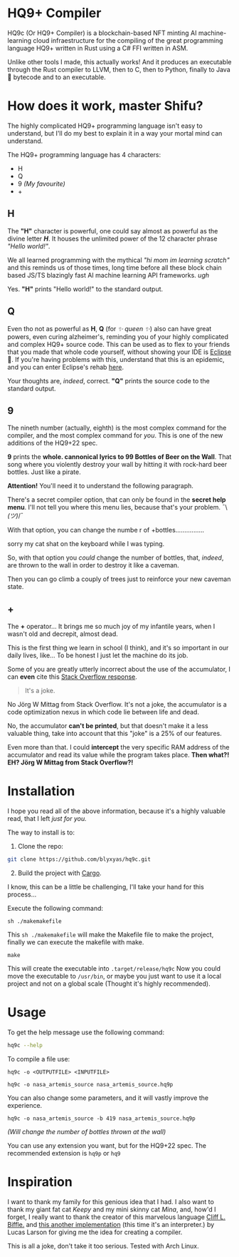 # HQ9+ Compiler

HQ9c (Or HQ9+ Compiler) is a blockchain-based NFT minting AI machine-learning cloud infraestructure for the compiling of the great programming language HQ9+ written in Rust using a C# FFI written in ASM.

Unlike other tools I made, this actually works! And it produces an executable through the Rust compiler to LLVM, then to C, then to Python, finally to Java 🤮 bytecode and to an executable.

# How does it work, master Shifu?

The highly complicated HQ9+ programming language isn't easy to understand, but I'll do my best to explain it in a way your mortal mind can understand.

The HQ9+ programming language has 4 characters:

* H
* Q
* 9 *(My favourite)*
* \+

## H

The **"H"** character is powerful, one could say almost as powerful as the divine letter ***H***. It houses the unlimited power of the 12 character phrase *"Hello world!"*.

We all learned programming with the mythical *"hi mom im learning scratch"* and this reminds us of those times, long time before all these block chain based JS/TS blazingly fast AI machine learning API frameworks. *ugh*

Yes. **"H"** prints "Hello world!" to the standard output.

## Q

Even tho not as powerful as **H**, **Q** (for *✨ queen ✨*) also can have great powers, even curing alzheimer's, reminding you of your highly complicated and complex HQ9+ source code. This can be used as to flex to your friends that you made that whole code yourself, without showing your IDE is [Eclipse](https://code.visualstudio.com/) 🤮. If you're having problems with this, understand that this is an epidemic, and you can enter Eclipse's rehab [here](https://code.visualstudio.com/).

Your thoughts are, *indeed*, correct. **"Q"** prints the source code to the standard output.

## 9

The nineth number (actually, eighth) is the most complex command for the compiler, and the most complex command for *you*. This is one of the new additions of the HQ9+22 spec.

**9** prints the **whole. cannonical lyrics to 99 Bottles of Beer on the Wall**. That song where you violently destroy your wall by hitting it with rock-hard beer bottles. Just like a pirate.

**Attention!** You'll need it to understand the following paragraph.

There's a secret compiler option, that can only be found in the **secret help menu**. I'll not tell you where this menu lies, because that's your problem. ¯\\_(ツ)_/¯

With that option, you can change the numbe
r of +bottles................

sorry my cat shat on the keyboard while I was typing.

So, with that option you *could* change the number of bottles, that, *indeed*, are thrown to the wall in order to destroy it like a caveman.

Then you can go climb a couply of trees just to reinforce your new caveman state.


## +

The **+** operator... It brings me so much joy of my infantile years, when I wasn't old and decrepit, almost dead.

This is the first thing we learn in school (I think), and it's so important in our daily lives, like... To be honest I just let the machine do its job.

Some of you are greatly utterly incorrect about the use of the accumulator, I can **even** cite this [Stack Overflow response](https://stackoverflow.com/a/2766750).

> It's a joke.

No Jörg W Mittag from Stack Overflow. It's not a joke, the accumulator is a code optimization nexus in which code lie between life and dead.

No, the accumulator **can't be printed**, but that doesn't make it a less valuable thing, take into account that this "joke" is a 25% of our features.

Even more than that. I could **intercept** the very specific RAM address of the accumulator and read its value while the program takes place. **Then what?! EH? Jörg W Mittag from Stack Overflow?!**

# Installation

I hope you read all of the above information, because it's a highly valuable read, that I left *just for you.*

The way to install is to:

1. Clone the repo:

```bash
git clone https://github.com/blyxyas/hq9c.git
```

2. Build the project with [Cargo](https://github.com/rust-lang/cargo).

I know, this can be a little be challenging, I'll take your hand for this process...

Execute the following command:
```
sh ./makemakefile
```

This `sh ./makemakefile` will make the Makefile file to make the project, finally we can execute the makefile with make.

```
make
```

This will create the executable into `.target/release/hq9c`
Now you could move the executable to `/usr/bin`, or maybe you just want to use it a local project and not on a global scale (Thought it's highly recommended).

# Usage

To get the help message use the following command:

```bash
hq9c --help
```

To compile a file use:

```
hq9c -o <OUTPUTFILE> <INPUTFILE>
```

```
hq9c -o nasa_artemis_source nasa_artemis_source.hq9p
```

You can also change some parameters, and it will vastly improve the experience.

```
hq9c -o nasa_artemis_source -b 419 nasa_artemis_source.hq9p
```

*(Will change the number of bottles thrown at the wall)*

You can use any extension you want, but for the HQ9+22 spec. The recommended extension is `hq9p` or `hq9`

# Inspiration

I want to thank my family for this genious idea that I had. I also want to thank my giant fat cat *Keepy* and my mini skinny cat *Mina*, and, how'd I forget, I really want to thank the creator of this marvelous language [Cliff L. Biffle.](https://cliffle.com/) and [this another implementation](https://github.com/LucasLarson/HQ9) (this time it's an interpreter.) by Lucas Larson for giving me the idea for creating a compiler.

This is all a joke, don't take it too serious. Tested with Arch Linux.